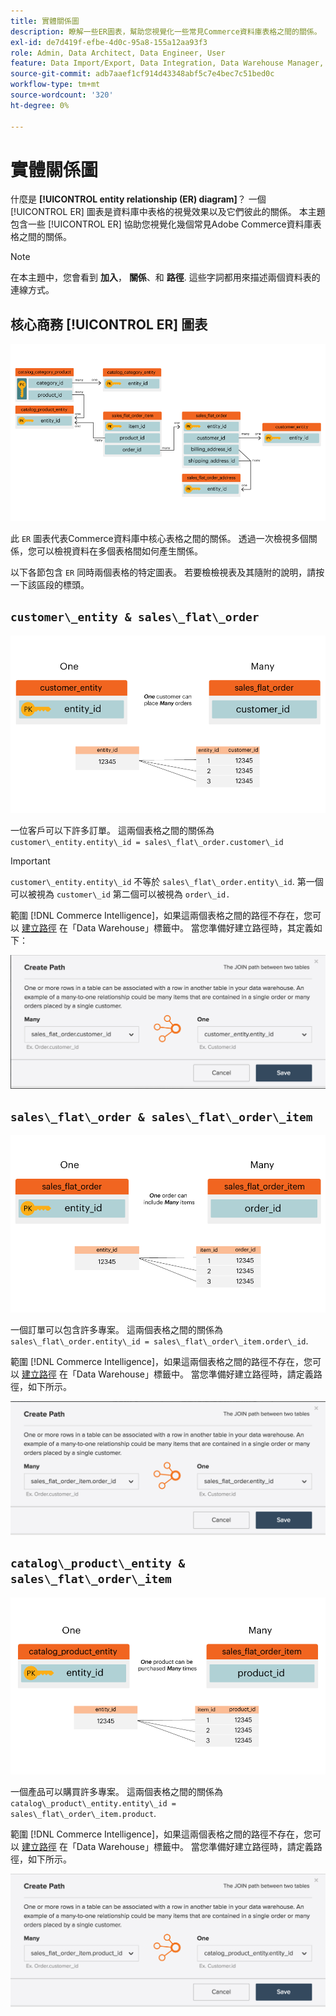```yaml
---
title: 實體關係圖
description: 瞭解一些ER圖表，幫助您視覺化一些常見Commerce資料庫表格之間的關係。
exl-id: de7d419f-efbe-4d0c-95a8-155a12aa93f3
role: Admin, Data Architect, Data Engineer, User
feature: Data Import/Export, Data Integration, Data Warehouse Manager, Commerce Tables
source-git-commit: adb7aaef1cf914d43348abf5c7e4bec7c51bed0c
workflow-type: tm+mt
source-wordcount: '320'
ht-degree: 0%

---
```


# 實體關係圖

什麼是 **[!UICONTROL entity relationship (ER) diagram]**？ 一個 [!UICONTROL ER] 圖表是資料庫中表格的視覺效果以及它們彼此的關係。 本主題包含一些 [!UICONTROL ER] 協助您視覺化幾個常見Adobe Commerce資料庫表格之間的關係。

>[!NOTE]
>
>在本主題中，您會看到 **加入**， **關係**、和 **路徑**. 這些字詞都用來描述兩個資料表的連線方式。

## 核心商務 [!UICONTROL ER] 圖表

![4_DB_Chart](../../assets/4_DB_Chart.png)

此 `ER` 圖表代表Commerce資料庫中核心表格之間的關係。 透過一次檢視多個關係，您可以檢視資料在多個表格間如何產生關係。

以下各節包含 `ER` 同時兩個表格的特定圖表。 若要檢檢視表及其隨附的說明，請按一下該區段的標頭。

## `customer\_entity & sales\_flat\_order`

![一位客戶多份訂單](../../assets/2_OneCustomerManyOrders.png)

一位客戶可以下許多訂單。 這兩個表格之間的關係為 `customer\_entity.entity\_id = sales\_flat\_order.customer\_id`

>[!IMPORTANT]
>
>`customer\_entity.entity\_id` 不等於 `sales\_flat\_order.entity\_id`. 第一個可以被視為 `customer\_id` 第二個可以被視為 `order\_id.`

範圍 [!DNL Commerce Intelligence]，如果這兩個表格之間的路徑不存在，您可以 [建立路徑](../data-warehouse-mgr/create-paths-calc-columns.md) 在「Data Warehouse」標籤中。 當您準備好建立路徑時，其定義如下：

![](../../assets/SFO___CE_path.png)

## `sales\_flat\_order & sales\_flat\_order\_item`

![1_OneOrderManyItems](../../assets/1_OneOrderManyItems.png)

一個訂單可以包含許多專案。 這兩個表格之間的關係為 `sales\_flat\_order.entity\_id = sales\_flat\_order\_item.order\_id`.

範圍 [!DNL Commerce Intelligence]，如果這兩個表格之間的路徑不存在，您可以 [建立路徑](../data-warehouse-mgr/create-paths-calc-columns.md) 在「Data Warehouse」標籤中。 當您準備好建立路徑時，請定義路徑，如下所示。

![](../../assets/SFOI___SFO_path.png)

## `catalog\_product\_entity & sales\_flat\_order\_item`

![3_OneProductManyTimes](../../assets/3_OneProductManyTimes.png)

一個產品可以購買許多專案。 這兩個表格之間的關係為 `catalog\_product\_entity.entity\_id = sales\_flat\_order\_item.product`.

範圍 [!DNL Commerce Intelligence]，如果這兩個表格之間的路徑不存在，您可以 [建立路徑](../data-warehouse-mgr/create-paths-calc-columns.md) 在「Data Warehouse」標籤中。 當您準備好建立路徑時，請定義路徑，如下所示。

![](../../assets/SFOI___CPE_path.png)

